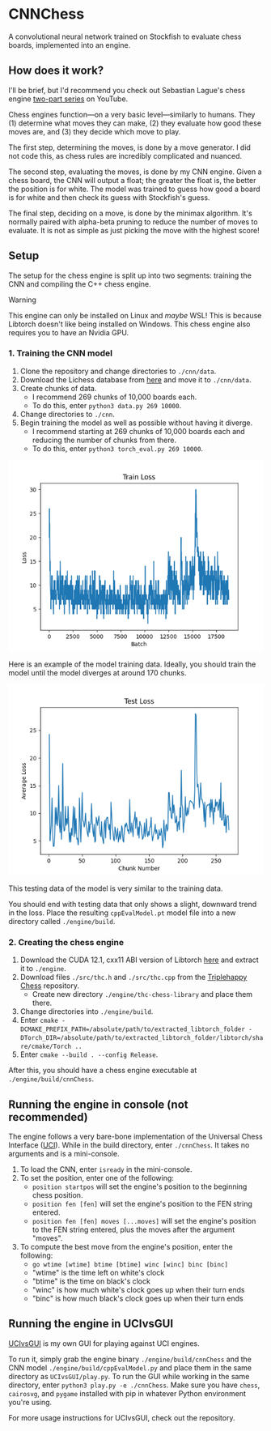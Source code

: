 # CNNChess
A convolutional neural network trained on Stockfish to evaluate chess boards, implemented into an engine.

## How does it work?
I'll be brief, but I'd recommend you check out Sebastian Lague's chess engine [two-part series](https://www.youtube.com/watch?v=U4ogK0MIzqk&t=11s) on YouTube.

Chess engines function—on a very basic level—similarly to humans. They (1) determine what moves they can make, (2) they evaluate how good these moves are, and (3) they decide which move to play.

The first step, determining the moves, is done by a move generator. I did not code this, as chess rules are incredibly complicated and nuanced.

The second step, evaluating the moves, is done by my CNN engine. Given a chess board, the CNN will output a float; the greater the float is, the better the position is for white. The model was trained to guess how good a board is for white and then check its guess with Stockfish's guess.

The final step, deciding on a move, is done by the minimax algorithm. It's normally paired with alpha-beta pruning to reduce the number of moves to evaluate. It is not as simple as just picking the move with the highest score!

## Setup
The setup for the chess engine is split up into two segments: training the CNN and compiling the C++ chess engine.

> [!WARNING]
> This engine can only be installed on Linux and *maybe* WSL! This is because Libtorch doesn't like being installed on Windows. This chess engine also requires you to have an Nvidia GPU.

### 1. Training the CNN model
1. Clone the repository and change directories to `./cnn/data`.
2. Download the Lichess database from [here](https://database.lichess.org/#evals) and move it to `./cnn/data`.
3. Create chunks of data.
   - I recommend 269 chunks of 10,000 boards each.
   - To do this, enter `python3 data.py 269 10000`.
4. Change directories to `./cnn`.
5. Begin training the model as well as possible without having it diverge.
   - I recommend starting at 269 chunks of 10,000 boards each and reducing the number of chunks from there.
   - To do this, enter `python3 torch_eval.py 269 10000`.
     
![image of training data](/cnn/references/referenceTrain.png)

Here is an example of the model training data. Ideally, you should train the model until the model diverges at around 170 chunks.

![image of testing data](/cnn/references/referenceTest.png)

This testing data of the model is very similar to the training data.

You should end with testing data that only shows a slight, downward trend in the loss. Place the resulting `cppEvalModel.pt` model file into a new directory called `./engine/build`.

### 2. Creating the chess engine

1. Download the CUDA 12.1, cxx11 ABI version of Libtorch [here](https://pytorch.org/) and extract it to `./engine`.
2. Download files `./src/thc.h` and `./src/thc.cpp` from the [Triplehappy Chess](https://github.com/billforsternz/thc-chess-library/tree/master) repository.
   - Create new directory `./engine/thc-chess-library` and place them there.
3. Change directories into `./engine/build`.
4. Enter `cmake -DCMAKE_PREFIX_PATH=/absolute/path/to/extracted_libtorch_folder -DTorch_DIR=/absolute/path/to/extracted_libtorch_folder/libtorch/share/cmake/Torch ..`
5. Enter `cmake --build . --config Release`.

After this, you should have a chess engine executable at `./engine/build/cnnChess`.

## Running the engine in console (not recommended)

The engine follows a very bare-bone implementation of the Universal Chess Interface ([UCI](https://wbec-ridderkerk.nl/html/UCIProtocol.html)).
While in the build directory, enter `./cnnChess`. It takes no arguments and is a mini-console.

1. To load the CNN, enter `isready` in the mini-console.
2. To set the position, enter one of the following:
   - `position startpos` will set the engine's position to the beginning chess position.
   - `position fen [fen]` will set the engine's position to the FEN string entered.
   - `position fen [fen] moves [...moves]` will set the engine's position to the FEN string entered, plus the moves after the argument "moves".
3. To compute the best move from the engine's position, enter the following:
   - `go wtime [wtime] btime [btime] winc [winc] binc [binc]`
   - "wtime" is the time left on white's clock
   - "btime" is the time on black's clock
   - "winc" is how much white's clock goes up when their turn ends
   - "binc" is how much black's clock goes up when their turn ends

## Running the engine in UCIvsGUI

[UCIvsGUI](https://github.com/EvanA4/UCIvsGUI) is my own GUI for playing against UCI engines.

To run it, simply grab the engine binary `./engine/build/cnnChess` and the CNN model `./engine/build/cppEvalModel.py` and place them in the same directory as `UCIvsGUI/play.py`. To run the GUI while working in the same directory, enter `python3 play.py -e ./cnnChess`. Make sure you have `chess`, `cairosvg`, and `pygame` installed with pip in whatever Python environment you're using.

For more usage instructions for UCIvsGUI, check out the repository.


